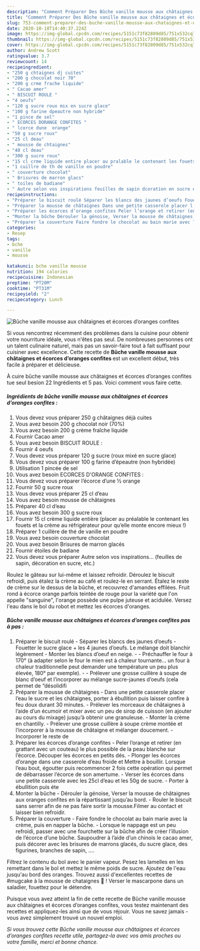 ```yaml
---
description: "Comment Préparer Des Bûche vanille mousse aux châtaignes et écorces d’oranges confites"
title: "Comment Préparer Des Bûche vanille mousse aux châtaignes et écorces d’oranges confites"
slug: 753-comment-preparer-des-buche-vanille-mousse-aux-chataignes-et-ecorces-doranges-confites
date: 2020-10-18T14:40:37.224Z
image: https://img-global.cpcdn.com/recipes/5151c73f82809d85/751x532cq70/buche-vanille-mousse-aux-chataignes-et-ecorces-doranges-confites-photo-principale-de-la-recette.jpg
thumbnail: https://img-global.cpcdn.com/recipes/5151c73f82809d85/751x532cq70/buche-vanille-mousse-aux-chataignes-et-ecorces-doranges-confites-photo-principale-de-la-recette.jpg
cover: https://img-global.cpcdn.com/recipes/5151c73f82809d85/751x532cq70/buche-vanille-mousse-aux-chataignes-et-ecorces-doranges-confites-photo-principale-de-la-recette.jpg
author: Andrew Scott
ratingvalue: 3.7
reviewcount: 14
recipeingredient:
- "250 g chtaignes dj cuites"
- "200 g chocolat noir 70"
- "200 g crme frache liquide"
- " Cacao amer"
- " BISCUIT ROULE "
- "4 oeufs"
- "120 g sucre roux mix en sucre glace"
- "100 g farine dpeautre non hybride"
- "1 pince de sel"
- " ECORCES DORANGE CONFITES "
- " lcorce dune  orange"
- "50 g sucre roux"
- "25 cl deau"
- " mousse de chtaignes"
- "40 cl deau"
- "300 g sucre roux"
- "15 cl crme liquide entire placer au pralable le contenant les fouets et la crme au rfrigrateur pour quelle monte encore mieux "
- "1 cuillre de th de vanille en poudre"
- " couverture chocolat"
- " Brisures de marron glacs"
- " toiles de badiane"
- " Autre selon vos inspirations feuilles de sapin dcoration en sucre etc"
recipeinstructions:
- "Préparer le biscuit roulé Séparer les blancs des jaunes d’oeufs Fouetter le sucre glace + les 4 jaunes d’oeufs. Le mélange doit blanchir légèrement Monter les blancs d’oeuf en neige.  Préchauffer le four à 170° (à adapter selon le four le mien est à chaleur tournante… un four à chaleur traditionnelle peut demander une température un peu plus élevée, 180° par exemple).  Prélever une grosse cuillère à soupe de blanc d’oeuf et l’incorporer au mélange sucre-jaunes d’oeufs (cela permet de “désolidifi"
- "Préparer la mousse de châtaignes Dans une petite casserole placer l’eau le sucre et les châtaignes, porter à ébullition puis laisser confire à feu doux durant 30 minutes. Prélever les morceaux de châtaignes à l’aide d’un écumoir et mixer avec un peu de sirop de cuisson (en ajouter au cours du mixage) jusqu’à obtenir une granuleuse. Monter la crème en chantilly. Prélever une grosse cuillère à soupe crème montée et l’incorporer à la mousse de châtaigne et mélanger doucement. Incorporer le reste de"
- "Préparer les écorces d’orange confites Peler l’orange et retirer (en grattant avec un couteau) le plus possible de la peau blanche sur l’écorce. Découper les écorces en petits dés. Plonger les écorces d’orange dans une casserole d’eau froide et Mettre à bouillir. Lorsque l’eau bout, égoutter puis recommencer 2 fois cette opération qui permet de débarrasser l’écorce de son amertume. Verser les écorces dans une petite casserole avec les 25cl d’eau et les 50g de sucre. Porter à ébullition puis éte"
- "Monter la bûche Dérouler la génoise, Verser la mousse de châtaignes aux oranges confites en la répartissant jusqu’au bord. Rouler le biscuit sans serrer afin de ne pas faire sortir la mousse.Filmer au contact et laisser bien refroidir."
- "Préparer la couverture Faire fondre le chocolat au bain marie avec la crème, puis en napper la bûche. Lorsque le nappage est un peu refroidi, passer avec une fourchette sur la bûche afin de créer l’illusion de l’écorce d’une bûche. Saupoudrer à l’aide d’un chinois le cacao amer, puis décorer avec les brisures de marrons glacés, du sucre glace, des figurines, branches de sapin, …."
categories:
- Resep
tags:
- bche
- vanille
- mousse

katakunci: bche vanille mousse 
nutrition: 194 calories
recipecuisine: Indonesian
preptime: "PT20M"
cooktime: "PT31M"
recipeyield: "2"
recipecategory: Lunch

---
```



![Bûche vanille mousse aux châtaignes et écorces d’oranges confites](https://img-global.cpcdn.com/recipes/5151c73f82809d85/751x532cq70/buche-vanille-mousse-aux-chataignes-et-ecorces-doranges-confites-photo-principale-de-la-recette.jpg)

Si vous rencontrez récemment des problèmes dans la cuisine pour obtenir votre nourriture idéale, vous n'êtes pas seul. De nombreuses personnes ont un talent culinaire naturel, mais pas un savoir-faire tout à fait suffisant pour cuisiner avec excellence. Cette recette de <strong> Bûche vanille mousse aux châtaignes et écorces d’oranges confites </strong> est un excellent début, très facile à préparer et délicieuse.

<!--inarticleads1-->

À cuire bûche vanille mousse aux châtaignes et écorces d’oranges confites tue seul besion 22 Ingrédients et 5 pas. Voici comment vous faire cette.

##### Ingrédients de bûche vanille mousse aux châtaignes et écorces d’oranges confites :

1. Vous devez vous préparer 250 g châtaignes déjà cuites
1. Vous avez besoin 200 g chocolat noir (70%)
1. Vous avez besoin 200 g crème fraîche liquide
1. Fournir  Cacao amer
1. Vous avez besoin  BISCUIT ROULE :
1. Fournir 4 oeufs
1. Vous devez vous préparer 120 g sucre (roux mixé en sucre glace)
1. Vous devez vous préparer 100 g farine d’épeautre (non hybridée)
1. Utilisation 1 pincée de sel
1. Vous avez besoin  ECORCES D&#39;ORANGE CONFITES :
1. Vous devez vous préparer  l’écorce d’une ½ orange
1. Fournir 50 g sucre roux
1. Vous devez vous préparer 25 cl d’eau
1. Vous avez besoin  mousse de châtaignes
1. Préparer 40 cl d’eau
1. Vous avez besoin 300 g sucre roux
1. Fournir 15 cl crème liquide entière (placer au préalable le contenant les fouets et la crème au réfrigérateur pour qu’elle monte encore mieux !)
1. Préparer 1 cuillère de thé de vanille en poudre
1. Vous avez besoin  couverture chocolat
1. Vous avez besoin  Brisures de marron glacés
1. Fournir  étoiles de badiane
1. Vous devez vous préparer  Autre selon vos inspirations… (feuilles de sapin, décoration en sucre, etc.)


Roulez le gâteau sur lui-même et laissez refroidir. Déroulez le biscuit refroidi, puis étalez la crème au café et roulez-le en serrant. Étalez le reste de crème sur le dessus de la bûche, et recouvrez d&#39;amandes effilées. Fruit rond à écorce orange parfois teintée de rouge pour la variété que l&#39;on appelle &#34;sanguine&#34;, l&#39;orange possède une pulpe juteuse et acidulée. Versez l&#39;eau dans le bol du robot et mettez les écorces d&#39;oranges. 

<!--inarticleads2-->

##### Bûche vanille mousse aux châtaignes et écorces d’oranges confites pas à pas :

1. Préparer le biscuit roulé - Séparer les blancs des jaunes d’oeufs - Fouetter le sucre glace + les 4 jaunes d’oeufs. Le mélange doit blanchir légèrement - Monter les blancs d’oeuf en neige. -  - Préchauffer le four à 170° (à adapter selon le four le mien est à chaleur tournante… un four à chaleur traditionnelle peut demander une température un peu plus élevée, 180° par exemple). -  - Prélever une grosse cuillère à soupe de blanc d’oeuf et l’incorporer au mélange sucre-jaunes d’oeufs (cela permet de “désolidifi
1. Préparer la mousse de châtaignes - Dans une petite casserole placer l’eau le sucre et les châtaignes, porter à ébullition puis laisser confire à feu doux durant 30 minutes. - Prélever les morceaux de châtaignes à l’aide d’un écumoir et mixer avec un peu de sirop de cuisson (en ajouter au cours du mixage) jusqu’à obtenir une granuleuse. - Monter la crème en chantilly. - Prélever une grosse cuillère à soupe crème montée et l’incorporer à la mousse de châtaigne et mélanger doucement. - Incorporer le reste de
1. Préparer les écorces d’orange confites - Peler l’orange et retirer (en grattant avec un couteau) le plus possible de la peau blanche sur l’écorce. Découper les écorces en petits dés. - Plonger les écorces d’orange dans une casserole d’eau froide et Mettre à bouillir. Lorsque l’eau bout, égoutter puis recommencer 2 fois cette opération qui permet de débarrasser l’écorce de son amertume. - Verser les écorces dans une petite casserole avec les 25cl d’eau et les 50g de sucre. - Porter à ébullition puis éte
1. Monter la bûche - Dérouler la génoise, Verser la mousse de châtaignes aux oranges confites en la répartissant jusqu’au bord. - Rouler le biscuit sans serrer afin de ne pas faire sortir la mousse.Filmer au contact et laisser bien refroidir.
1. Préparer la couverture - Faire fondre le chocolat au bain marie avec la crème, puis en napper la bûche. - Lorsque le nappage est un peu refroidi, passer avec une fourchette sur la bûche afin de créer l’illusion de l’écorce d’une bûche. Saupoudrer à l’aide d’un chinois le cacao amer, puis décorer avec les brisures de marrons glacés, du sucre glace, des figurines, branches de sapin, ….


Filtrez le contenu du bol avec le panier vapeur. Pesez les lamelles en les remettant dans le bol et mettez le même poids de sucre. Ajoutez de l&#39;eau jusqu&#39;au bord des oranges. Trouvez aussi d&#39;excellentes recettes de #mugcake à la mousse de chataignes 🌰 ! Verser le mascarpone dans un saladier, fouettez pour le détendre. 

<!--inarticleads1-->

<p>
Puisque vous avez atteint la fin de cette recette de Bûche vanille mousse aux châtaignes et écorces d’oranges confites, vous testez maintenant des recettes et appliquez-les ainsi que de vous réjouir. Vous ne savez jamais - vous avez simplement trouvé un nouvel emploi.
</p>

<p>
<i>Si vous trouvez cette Bûche vanille mousse aux châtaignes et écorces d’oranges confites recette utile, partagez-la avec vos amis proches ou votre famille, merci et bonne chance.</i>
</p>
